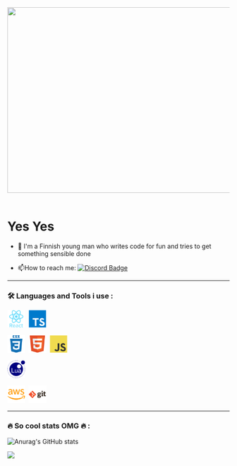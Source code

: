 <div id="header" align="center">
  <img src="https://media1.tenor.com/images/ba6d7d37fa1e4ca966ac7328bf43b96c/tenor.gif?itemid=18657810" width="1000" height="420"/>
</div>
<img src="https://komarev.com/ghpvc/?username=Pref0&style=flat-square&color=blue" alt=""/>
<h1>
  Yes Yes
</h1>

- :telescope: I'm a Finnish young man who writes code for fun and tries to get something sensible done

- :mailbox:How to reach me: [![Discord Badge](https://img.shields.io/badge/-Server-black?style=flat&logo=Discord&logoColor=blue)](https://discord.gg/2n5V5ME3r4)

---

### :hammer_and_wrench: Languages and Tools i use :
<div>
  <img src="https://github.com/devicons/devicon/blob/master/icons/react/react-original-wordmark.svg" title="React" alt="React" width="40" height="40"/>&nbsp;
  <img src="https://github.com/devicons/devicon/blob/master/icons/typescript/typescript-plain.svg" title="TypeScript" alt="TypeScript" width="40" height="40"/>&nbsp;
  
  <img src="https://github.com/devicons/devicon/blob/master/icons/css3/css3-plain-wordmark.svg"  title="CSS3" alt="CSS" width="40" height="40"/>&nbsp;
  <img src="https://github.com/devicons/devicon/blob/master/icons/html5/html5-original.svg" title="HTML5" alt="HTML" width="40" height="40"/>&nbsp;
    <img src="https://github.com/devicons/devicon/blob/master/icons/javascript/javascript-original.svg" title="JavaScript" alt="JavaScript" width="40" height="40"/>&nbsp;
  
  <img src="https://github.com/devicons/devicon/blob/master/icons/lua/lua-plain-wordmark.svg" title="LUA" alt="lua" width="40" height="40"/>&nbsp;
  
  <img src="https://github.com/devicons/devicon/blob/master/icons/amazonwebservices/amazonwebservices-plain-wordmark.svg" title="AWS" alt="AWS" width="40" height="40"/>&nbsp;
  <img src="https://github.com/devicons/devicon/blob/master/icons/git/git-original-wordmark.svg" title="Git" alt="Git" width="40" height="40"/>
</div>


---

### :fire: So cool stats OMG :fire: :
![Anurag's GitHub stats](https://github-readme-stats.vercel.app/api?username=Pref0&hide=contribs,prs)

<a href="https://github.com/Testaustime/github-readme-testaustime">
  <img src="https://github-readme-testaustime.vercel.app/api/testaustime?username=Prefo&theme=github_dark&layout=compact&range=7&langs_count=10" />
</a>
